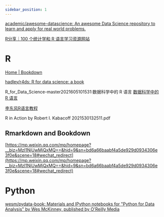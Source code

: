 ```yaml
---
sidebar_position: 1
---
```


[academic/awesome-datascience: An awesome Data Science repository to learn and apply for real world problems.](https://github.com/academic/awesome-datascience)

[R分享｜100 个统计学和 R 语言学习资源网站](https://mp.weixin.qq.com/s/hLU-pFZ7xf0Fl0OrK-sYPw)

# R
[Home | Bookdown](https://bookdown.org/)

[hadley/r4ds: R for data science: a book](https://github.com/hadley/r4ds)

R_for_Data_Science-master2021605101531:数据科学中的 R 语言
[数据科学中的 R 语言](https://bookdown.org/wangminjie/R4DS/)


[李东风R语言教程](https://www.math.pku.edu.cn/teachers/lidf/docs/Rbook/html/_Rbook/index.html)

R in Action by Robert I. Kabacoff 2021530132511.pdf
## Rmarkdown and Bookdown
[https://mp.weixin.qq.com/mp/homepage?__biz=MzI1NjUwMjQxMQ==&hid=9&sn=bd6a66baabf4a5de929d0934306e3f0e&scene=18#wechat_redirect](https://mp.weixin.qq.com/mp/homepage?__biz=MzI1NjUwMjQxMQ==&hid=9&sn=bd6a66baabf4a5de929d0934306e3f0e&scene=18#wechat_redirect)



# Python

[wesm/pydata-book: Materials and IPython notebooks for "Python for Data Analysis" by Wes McKinney, published by O'Reilly Media](https://github.com/wesm/pydata-book)



